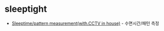 # sleeptight

- [Sleeptime/pattern measurement(with.CCTV in house)](https://bhsbhs235.github.io/projects/2019/10/09/iot_cctv_sleeptech_pi.html) - 수면시간/패턴 측정